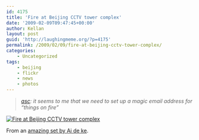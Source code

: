 ```yaml
---
id: 4175
title: 'Fire at Beijing CCTV tower complex'
date: '2009-02-09T09:47:45+00:00'
author: Kellan
layout: post
guid: 'http://laughingmeme.org/?p=4175'
permalink: /2009/02/09/fire-at-beijing-cctv-tower-complex/
categories:
    - Uncategorized
tags:
    - beijing
    - flickr
    - news
    - photos
---
```


> *[asc](http://aaronland.info): it seems to me that we need to set up a magic email address for “things on fire”*

[![Fire at 
Beijing CCTV tower complex](http://farm4.static.flickr.com/3529/3266088339_4b4deb1181.jpg)](http://www.flickr.com/photos/27554593@N08/3266088339/ "Fire at Beijing CCTV tower complex by Ai de ke, on Flickr")

From an [amazing set by Ai de ke](http://www.flickr.com/photos/27554593@N08/sets/72157613548591538/).